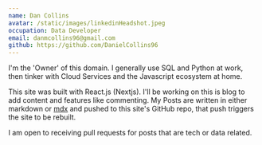 ```yaml
---
name: Dan Collins
avatar: /static/images/linkedinHeadshot.jpeg
occupation: Data Developer
email: danmcollins96@gmail.com
github: https://github.com/DanielCollins96
---
```


I'm the 'Owner' of this domain. I generally use SQL and Python at work, then tinker with Cloud Services and the Javascript ecosystem at home.

This site was built with React.js (Nextjs). I'll be working on this is blog to add content and features like commenting. My Posts are written in either markdown or [mdx]('https://www.npmjs.com/package/@mdx-js/mdx) and pushed to this site's GitHub repo, that push triggers the site to be rebuilt.

I am open to receiving pull requests for posts that are tech or data related.
